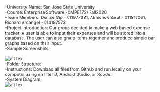 -University Name: San Jose State University <br/>
-Course: Enterprise Software -CMPE172/ Fall2020 <br/>
-Team Members: Denise Gip - 011977381, Abhishek Saral - 011813061, Richard Arcangel - 014197573 <br/>
-Project Introduction: Our group decided to make a web based expense tracker. A user is able to input their expenses and will be stored into a database. The user can also group items together and produce simple bar graphs based on their input. <br/>
-Sample Screenshots: <br/>
<br/>
![alt text](https://cdn.discordapp.com/attachments/811063315618332715/838292693482340393/Screen_Shot_2021-05-01_at_10.54.07_PM.png)
<br/>
-Folder Structure: <br/>
-Instructions: Download all files from Github and run locally on your computer using an IntelliJ, Android Studio, or Xcode.  <br/>
-System Diagram: <br/> ![alt text](https://lh6.googleusercontent.com/Lb10XAFKDL2Y8QYrNHdPIrID3wbohR-YvAiE3wp4N7KByoAl5jWQiIMl7wppBE7CU0V1WHOD3Jzk9_WXSfevsJA1dUUFLaezP3NbfNoNNSUPyLmwzwVmS8oTwj_1FDlVs_5CCh0m)
<br/>


